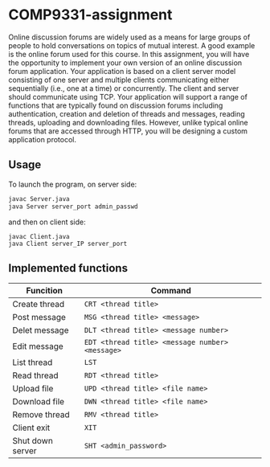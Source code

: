 # COMP9331-assignment

Online discussion forums are widely used as a means for large groups of people to hold conversations on topics of mutual interest. A good example is the online forum used for this course. In this assignment, you will have the opportunity to implement your own version of an online discussion forum application. Your application is based on a client server model consisting of one server and multiple clients communicating either sequentially (i.e., one at a time) or concurrently. The client and server should communicate using TCP. Your application will support a range of functions that are typically found on discussion forums including authentication, creation and deletion of threads and messages, reading threads, uploading and downloading files. However, unlike typical online forums that are accessed through HTTP, you will be designing a custom application protocol.

## Usage

To launch the program, on server side:

```bash
javac Server.java
java Server server_port admin_passwd
```

and then on client side:

```
javac Client.java
java Client server_IP server_port
```

## Implemented functions

| Funcition | Command |
| ------- | ----- |
| Create thread | ```CRT <thread title>``` |
| Post message | ```MSG <thread title> <message>``` |
| Delet message | ```DLT <thread title> <message number>``` |
| Edit message | ```EDT <thread title> <message number> <message>``` |
| List thread | ```LST``` |
| Read thread | ```RDT <thread title>``` |
| Upload file|```UPD <thread title> <file name>```|
|Download file|```DWN <thread title> <file name>```|
| Remove thread | ```RMV <thread title>``` |
| Client exit | ```XIT``` |
| Shut down server | ```SHT <admin_password>``` |


